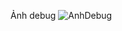 Ảnh debug
![AnhDebug](https://github.com/PhatNguyen1309/Demo_T4/assets/134117272/7d538c1e-d292-4a33-8b0d-1ca632fd3ff9)
